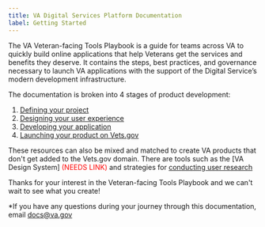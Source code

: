 ```yaml
---
title: VA Digital Services Platform Documentation
label: Getting Started
---
```

The VA Veteran-facing Tools Playbook is a guide for teams across VA to quickly build online applications that help Veterans get the services and benefits they deserve. It contains the steps, best practices, and governance necessary to launch VA applications with the support of the Digital Service’s modern development infrastructure.

The documentation is broken into 4 stages of product development:
1. [Defining your project](../defining-the-project/project-introduction)
1. [Designing your user experience](../design/design-introduction)
1. [Developing your application](../development-process/getting-started)
1. [Launching your product on Vets.gov](../launch-prep/steps-to-launch)

These resources can also be mixed and matched to create VA products that don't get added to the Vets.gov domain. There are tools such as the [VA Design System] <span style="color:red">(NEEDS LINK)</span> and strategies for [conducting user research](../defining-the-project/validating-hypotheses-with-research)

Thanks for your interest in the Veteran-facing Tools Playbook and we can't wait to see what you create!

*If you have any questions during your journey through this documentation, email [docs@va.gov](mailto:docs@va.gov)

